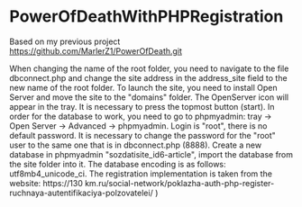 # PowerOfDeathWithPHPRegistration
 Based on my previous project https://github.com/MarlerZ1/PowerOfDeath.git

When changing the name of the root folder, you need to navigate to the file dbconnect.php and change the site address in the address_site field to the new name of the root folder.
To launch the site, you need to install Open Server and move the site to the "domains" folder. The OpenServer icon will appear in the tray. It is necessary to press the topmost button (start).
In order for the database to work, you need to go to phpmyadmin: tray -> Open Server -> Advanced -> phpmyadmin. Login is "root", there is no default password. It is necessary to change the password for the "root" user to the same one that is in dbconnect.php (8888). Create a new database in phpmyadmin "sozdatisite_id6-article", import the database from the site folder into it.  The database encoding is as follows: utf8mb4_unicode_ci.
The registration implementation is taken from the website:
https://130 km.ru/social-network/poklazha-auth-php-register-ruchnaya-autentifikaciya-polzovatelei/ )